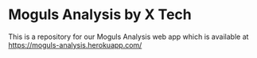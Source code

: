 # Moguls Analysis by X Tech


This is a repository for our Moguls Analysis web app which is available at https://moguls-analysis.herokuapp.com/
